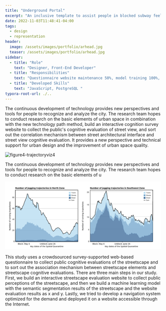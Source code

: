 ```yaml
---
title: "Underground Portal"
excerpt: "An inclusive template to assist people in blocked subway feeling the surficial city in XR world."
date: 2022-11-03T11:48:41-04:00
tags:
  - design
  - representation
header:
  image: /assets/images/portfolio/arhead.jpg
  teaser: /assets/images/portfolio/arhead.jpg
sidebar:
  - title: "Role"
    text: "Designer, Front-End Developer"
  - title: "Responsibilities"
    text: "Questionnaire website maintenance 50%, model training 100%, navigation website development 50%"
  - title: "Developed Skills"
    text: "JavaScript, PostgreSQL "
typora-root-url: ./..
---
```


The continuous development of technology provides new perspectives and tools for people to recognize and analyze the city. The research team hopes to conduct research on the basic elements of urban space in combination with the new technology path method, build an interactive cognition survey website to collect the public's cognitive evaluation of street view, and sort out the correlation mechanism between street architectural interface and street view cognitive evaluation. It provides a new perspective and technical support for urban design and the improvement of urban space quality.



![figure4-trajectoryviz4](/assets/images/portfolio/figure4-trajectoryviz4.jpeg)

The continuous development of technology provides new perspectives and tools for people to recognize and analyze the city. The research team hopes to conduct research on the basic elements of u

![figure7-numtimeseries](/assets/images/portfolio/figure7-numtimeseries.jpeg)

This study uses a crowdsourced survey-supported web-based questionnaire to collect public cognitive evaluations of the streetscape and to sort out the association mechanism between streetscape elements and streetscape cognitive evaluations. There are three main steps in our study. First, we build an interactive streetscape evaluation website to collect public perceptions of the streetscape, and then we build a machine learning model with the semantic segmentation results of the streetscape and the website evaluation results as x and y. Lastly, we tried to develop a navigation system optimized for the demand and deployed it on a website accessible through the Internet.
